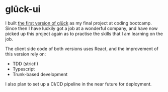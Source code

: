 # glūck-ui
I built [the first version of glūck](https://github.com/idanceinbetween/gluck-client) as my final project at coding bootcamp. Since then I have luckily got a job at a wonderful company, and have now picked up this project again as to practise the skills that I am learning on the job.

The client side code of both versions uses React, and the improvement of this version rely on: 
- TDD (strict!)
- Typescript
- Trunk-based development

I also plan to set up a CI/CD pipeline in the near future for deployment.